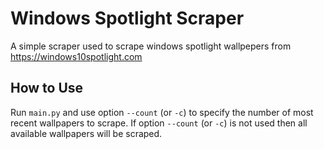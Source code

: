# Windows Spotlight Scraper
A simple scraper used to scrape windows spotlight wallpepers from https://windows10spotlight.com

## How to Use
Run `main.py` and use option `--count` (or `-c`) to specify the number of most recent wallpapers to scrape. If option `--count` (or `-c`) is not used then all available wallpapers will be scraped.
